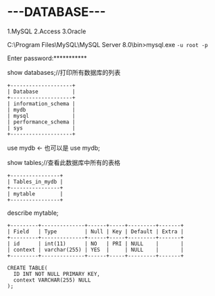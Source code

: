 # ---DATABASE---
1.MySQL
2.Access
3.Oracle


C:\Program Files\MySQL\MySQL Server 8.0\bin>mysql.exe `-u root -p`

Enter password:***********

show databases;//打印所有数据库的列表
```
+--------------------+
| Database           |
+--------------------+
| information_schema |
| mydb               |
| mysql              |
| performance_schema |
| sys                |
+--------------------+
```
use mydb ← 也可以是 use mydb;

show tables;//查看此数据库中所有的表格
```
+----------------+
| Tables_in_mydb |
+----------------+
| mytable        |
+----------------+
```
describe mytable;
```
+---------+--------------+------+-----+---------+-------+
| Field   | Type         | Null | Key | Default | Extra |
+---------+--------------+------+-----+---------+-------+
| id      | int(11)      | NO   | PRI | NULL    |       |
| context | varchar(255) | YES  |     | NULL    |       |
+---------+--------------+------+-----+---------+-------+
```

```
CREATE TABLE(
  ID INT NOT NULL PRIMARY KEY,
  context VARCHAR(255) NULL
);
```
